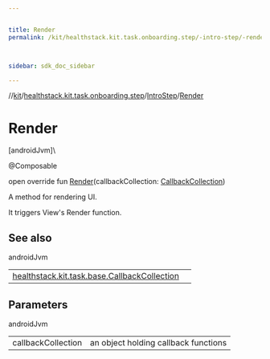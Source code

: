 ```yaml
---


title: Render
permalink: /kit/healthstack.kit.task.onboarding.step/-intro-step/-render.html



sidebar: sdk_doc_sidebar

---
```



//[kit](/kit.html)/[healthstack.kit.task.onboarding.step](../index.html)/[IntroStep](index.html)/[Render](-render.html)



# Render



[androidJvm]\




@Composable



open override fun [Render](-render.html)(callbackCollection: [CallbackCollection](../../healthstack.kit.task.base/-callback-collection/index.html))



A method for rendering UI.



It triggers View's Render function.



## See also


androidJvm

| | |
|---|---|
| [healthstack.kit.task.base.CallbackCollection](../../healthstack.kit.task.base/-callback-collection/index.html) |  |



## Parameters


androidJvm

| | |
|---|---|
| callbackCollection | an object holding callback functions |






